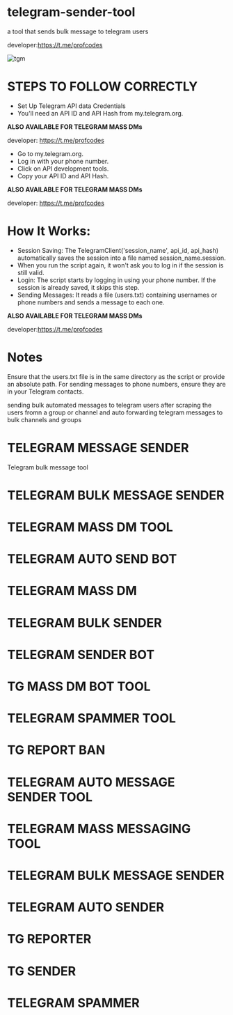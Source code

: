 # telegram-sender-tool
a tool that sends bulk message to telegram users

developer:https://t.me/profcodes

![tgm](https://github.com/user-attachments/assets/37967a91-18a9-4816-a8fa-81f067be06fa)

# STEPS TO FOLLOW CORRECTLY
- Set Up Telegram API data Credentials
- You'll need an API ID and API Hash from my.telegram.org.
 
<b>ALSO AVAILABLE FOR TELEGRAM MASS DMs</b>

developer: https://t.me/profcodes

- Go to my.telegram.org.
- Log in with your phone number.
- Click on API development tools.
- Copy your API ID and API Hash.

<b>ALSO AVAILABLE FOR TELEGRAM MASS DMs</b>

developer: https://t.me/profcodes
# How It Works:
- Session Saving: The TelegramClient('session_name', api_id, api_hash) automatically saves the session into a file named session_name.session.
- When you run the script again, it won't ask you to log in if the session is still valid.
- Login: The script starts by logging in using your phone number. If the session is already saved, it skips this step.
- Sending Messages: It reads a file (users.txt) containing usernames or phone numbers and sends a message to each one.

<b>ALSO AVAILABLE FOR TELEGRAM MASS DMs</b>

developer:https://t.me/profcodes

# Notes
Ensure that the users.txt file is in the same directory as the script or provide an absolute path.
For sending messages to phone numbers, ensure they are in your Telegram contacts. 

sending bulk automated messages to telegram users after scraping the users fromn a group or channel and auto forwarding telegram messages to bulk channels and groups

# TELEGRAM MESSAGE SENDER
Telegram bulk message tool
# TELEGRAM BULK MESSAGE SENDER
# TELEGRAM MASS DM TOOL
# TELEGRAM AUTO SEND BOT
# TELEGRAM MASS DM
# TELEGRAM BULK SENDER
# TELEGRAM SENDER BOT
# TG MASS DM BOT TOOL
# TELEGRAM SPAMMER TOOL
# TG REPORT BAN
# TELEGRAM AUTO MESSAGE SENDER TOOL
# TELEGRAM MASS MESSAGING TOOL
# TELEGRAM BULK MESSAGE SENDER
# TELEGRAM AUTO SENDER
# TG REPORTER
# TG SENDER
# TELEGRAM SPAMMER
